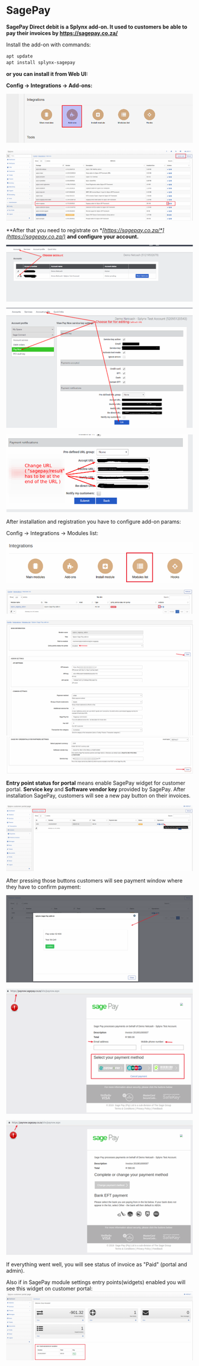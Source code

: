 SagePay
====================

**SagePay Direct debit is a Splynx add-on. It used to customers be able to pay their invoices by https://sagepay.co.za/**

Install the add-on with commands:

```bash
apt update
apt install splynx-sagepay
```

**or you can install it from Web UI:**

**Config → Integrations → Add-ons:**

![1.png](0.png)

![1.png](1.png)

**After that you need to registrate on **[*https://sagepay.co.za/*](https://sagepay.co.za/)**  **and configure your account.**

![1.png](5.png)

![1.png](6.png)

![1.png](7.png)

After installation and registration you have to configure add-on params:

Config → Integrations → Modules list:

![1.png](4.png)

![1.png](8.png)

![1.png](9.png)
![1.png](10.png)

**Entry point status for portal** means enable SagePay widget for customer portal.
**Service key** and **Software vendor key** provided by SagePay.
After installation SagePay, customers will see a new pay button on their invoices.

![1.png](11.png)

After pressing those buttons customers will see payment window where they have to confirm payment:

![1.png](12.png)

![1.png](13.png)

![1.png](14.png)

If everything went well, you will see status of invoice as "Paid" (portal and admin).

Also if in SagePay module settings entry points(widgets) enabled you will see this widget on customer portal:
![1.png](15.png)

